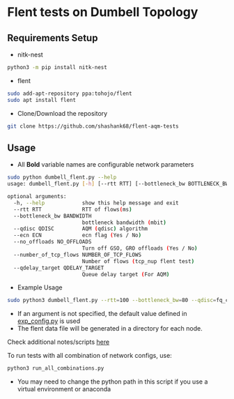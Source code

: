 # Flent tests on Dumbell Topology

## Requirements Setup

* nitk-nest

```bash
python3 -m pip install nitk-nest
```

* flent

```bash
sudo add-apt-repository ppa:tohojo/flent
sudo apt install flent
```

* Clone/Download the repository

```bash
git clone https://github.com/shashank68/flent-aqm-tests
```


## Usage

- All **Bold** variable names are configurable network parameters

```bash
sudo python dumbell_flent.py --help
usage: dumbell_flent.py [-h] [--rtt RTT] [--bottleneck_bw BOTTLENECK_BW] [--qdisc QDISC] [--ecn ECN] [--no_offloads NO_OFFLOADS] [--number_of_tcp_flows NUMBER_OF_TCP_FLOWS] [--qdelay_target QDELAY_TARGET]

optional arguments:
  -h, --help            show this help message and exit
  --rtt RTT             RTT of flows(ms)
  --bottleneck_bw BANDWIDTH
                        bottleneck bandwidth (mbit)
  --qdisc QDISC         AQM (qdisc) algorithm
  --ecn ECN             ecn flag (Yes / No)
  --no_offloads NO_OFFLOADS
                        Turn off GSO, GRO offloads (Yes / No)
  --number_of_tcp_flows NUMBER_OF_TCP_FLOWS
                        Number of flows (tcp_nup flent test)
  --qdelay_target QDELAY_TARGET
                        Queue delay target (For AQM)
```


- Example Usage 
```bash
sudo python3 dumbell_flent.py --rtt=100 --bottleneck_bw=80 --qdisc=fq_codel --ecn=No --no_offloads=Yes
```
- If an argument is not specified, the default value defined in [exp_config.py](./exp_config.py) is used
- The flent data file will be generated in a directory for each node.


Check additional notes/scripts [here](./misc_patch_scripts/)


To run tests with all combination of network configs, use:
```bash
python3 run_all_combinations.py
```
- You may need to change the python path in this script if you use a virtual environment or anaconda
